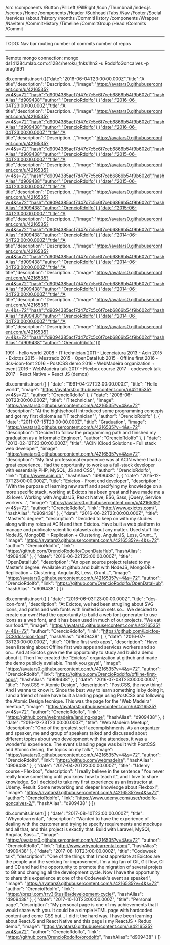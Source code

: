 /src
  /components 
    /Button
      /PillLeft
      /PillRight
    /Icon
    /Thumbnail
    /index.js
  /scenes
    /Home
      /components
        /Header
        /Subhead
          /Tabs
        /Nav
        /Footer
        /Social
      /services
        /about
        /history
        /months
      /CommitHistory
        /components
          /Wrapper
            /NavItem
          /CommitHistory
            /Timeline
            /CommitGroup
              /Head
              /Commits
                /Commit
          

------------------------------------
TODO:
Nav bar
routing
number of commits
number of repos

------------------------------------

Remote mongo connection:
mongo ds141284.mlab.com:41284/heroku_fnks1hn2 -u RodolfoGoncalves -p orag1991

db.commits.insert([{"date":"2016-06-04T23:00:00.000Z","title":"A title","description":"Description...","image":"https://avatars0.githubusercontent.com/u/4216535?v=4&s=72","hash":"d9094385acf7d47c7c5c6f7ceb6866b54f9b602d","hashAlias":"d909438","author":"OrencioRdolfo"},{"date":"2016-06-04T23:00:00.000Z","title":"A title","description":"Description...","image":"https://avatars0.githubusercontent.com/u/4216535?v=4&s=72","hash":"d9094385acf7d47c7c5c6f7ceb6866b54f9b602d","hashAlias":"d909438","author":"OrencioRdolfo"},{"date":"2016-06-04T23:00:00.000Z","title":"A title","description":"Description...","image":"https://avatars0.githubusercontent.com/u/4216535?v=4&s=72","hash":"d9094385acf7d47c7c5c6f7ceb6866b54f9b602d","hashAlias":"d909438","author":"OrencioRdolfo"},{"date":"2015-06-04T23:00:00.000Z","title":"A title","description":"Description...","image":"https://avatars0.githubusercontent.com/u/4216535?v=4&s=72","hash":"d9094385acf7d47c7c5c6f7ceb6866b54f9b602d","hashAlias":"d909438","author":"OrencioRdolfo"},{"date":"2015-06-04T23:00:00.000Z","title":"A title","description":"Description...","image":"https://avatars0.githubusercontent.com/u/4216535?v=4&s=72","hash":"d9094385acf7d47c7c5c6f7ceb6866b54f9b602d","hashAlias":"d909438","author":"OrencioRdolfo"},{"date":"2015-06-04T23:00:00.000Z","title":"A title","description":"Description...","image":"https://avatars0.githubusercontent.com/u/4216535?v=4&s=72","hash":"d9094385acf7d47c7c5c6f7ceb6866b54f9b602d","hashAlias":"d909438","author":"OrencioRdolfo"},{"date":"2014-06-04T23:00:00.000Z","title":"A title","description":"Description...","image":"https://avatars0.githubusercontent.com/u/4216535?v=4&s=72","hash":"d9094385acf7d47c7c5c6f7ceb6866b54f9b602d","hashAlias":"d909438","author":"OrencioRdolfo"},{"date":"2014-06-04T23:00:00.000Z","title":"A title","description":"Description...","image":"https://avatars0.githubusercontent.com/u/4216535?v=4&s=72","hash":"d9094385acf7d47c7c5c6f7ceb6866b54f9b602d","hashAlias":"d909438","author":"OrencioRdolfo"},{"date":"2014-06-04T23:00:00.000Z","title":"A title","description":"Description...","image":"https://avatars0.githubusercontent.com/u/4216535?v=4&s=72","hash":"d9094385acf7d47c7c5c6f7ceb6866b54f9b602d","hashAlias":"d909438","author":"OrencioRdolfo"},{"date":"2014-06-04T23:00:00.000Z","title":"A title","description":"Description...","image":"https://avatars0.githubusercontent.com/u/4216535?v=4&s=72","hash":"d9094385acf7d47c7c5c6f7ceb6866b54f9b602d","hashAlias":"d909438","author":"OrencioRdolfo"}])

1991 - hello world
2008 - IT technician
2011 - Licenciatura
2013 - Acin
2015 - Exictos
2015 - Mestrado
2015 - OpenDataHub
2015 - Offline first
2016 - dcs-icon-font
2016 - PostCSS demo
2016 - WebMadeira organization + event
2016 - WebMadeira talk
2017 - Flexbox course
2017 - codeweek talk
2017 - React Native + React JS (demos)

db.commits.insert([
  {
    "date": "1991-04-27T23:00:00.000Z",
    "title": "Hello world",
    "image": "https://avatars0.githubusercontent.com/u/4216535?v=4&s=72",
    "author": "OrencioRdolfo"
  },
  {
    "date": "2008-06-20T23:00:00.000Z",
    "title": "IT technician",
    "image": "https://avatars0.githubusercontent.com/u/4216535?v=4&s=72",
    "description": "At the hightschool I introduced some programming concepts and got my first diploma as \"IT technician\"",
    "author": "OrencioRdolfo"
  },
  {
    "date": "2011-07-15T23:00:00.000Z",
    "title": "Graduation",
    "image": "https://avatars0.githubusercontent.com/u/4216535?v=4&s=72",
    "description": "Decided to follow the programming path and finished my graduation as a Informatic Engineer",
    "author": "OrencioRdolfo"
  },
  {
    "date": "2013-02-12T23:00:00.000Z",
    "title": "ACIN iCloud Solutions - Full stack web developer",
    "image": "https://avatars0.githubusercontent.com/u/4216535?v=4&s=72",
    "description": "My first professional experience was at ACIN where I had a great experience. Had the opportunity to work as a full-stack developer with essentially PHP, MySQL, JS and CSS",
    "author": "OrencioRdolfo",
    "link": "http://www.acin.pt/",
    "hashAlias": "d909438"
  },
  {
    "date": "2015-12-07T23:00:00.000Z",
    "title": "Exictos - Front end developer",
    "description": "With the purpose of learning new stuff and specifying my knowledge on a more specific stack, working at Exictos has been great and have made me a JS lover. Working with AngularJS, React Native, ES6, Sass, jQuery, Service workers...",
    "image": "https://avatars0.githubusercontent.com/u/4216535?v=4&s=72",
    "author": "OrencioRdolfo",
    "link": "http://www.exictos.com/",
    "hashAlias": "d909438"
  },
  {
    "date": "2016-06-22T23:00:00.000Z",
    "title": "Master's degree",
    "description": "Decided to keep on with my studies along with my roles at ACIN and then Exictos. Have built a web platform to manage and publicate scientific datasets about any matter. Used stuff like NodeJS, MongoDB + Replication + Clustering, AngularJS, Less, Grunt...",
    "image": "https://avatars0.githubusercontent.com/u/4216535?v=4&s=72",
    "author": "OrencioRdolfo",
    "link": "https://github.com/OrencioRodolfo/OpenDataHub",
    "hashAlias": "d909438"
  },
  {
    "date": "2016-06-22T23:00:00.000Z",
    "title": "OpenDataHub",
    "description": "An open source project related to my Master's degree. Available at github and built with NodeJS, MongoDB + Replication + Clustering, AngularJS, Less, Grunt...",
    "image": "https://avatars0.githubusercontent.com/u/4216535?v=4&s=72",
    "author": "OrencioRdolfo",
    "link": "https://github.com/OrencioRodolfo/OpenDataHub",
    "hashAlias": "d909438"
  }
])

db.commits.insert([
  {
    "date": "2016-06-03T23:00:00.000Z",
    "title": "dcs-icon-font",
    "description": "At Exictos, we had been strugling about SVG icons, and paths and web fonts with limited icon sets so... We decided to create our own! Had the opportunity to build a web font generator to use icons as a web font, and it has been used in much of our projects. \"We eat our food.\"",
    "image": "https://avatars0.githubusercontent.com/u/4216535?v=4&s=72",
    "author": "OrencioRdolfo",
    "link": "https://github.com/Exictos-DCS/dcs-icon-font",
    "hashAlias": "d909438"
  },
  {
    "date": "2016-07-08T23:00:00.000Z",
    "title": "Offline first web apps",
    "description": "Have been listening about Offline first web apps and services workers and so on... And at Exictos gave me the opportunity to study and build a demo about it. Then I've created the \"Exictos\" organization at github and made the demo publicly available. Thank you guys!",
    "image": "https://avatars0.githubusercontent.com/u/4216535?v=4&s=72",
    "author": "OrencioRdolfo",
    "link": "https://github.com/OrencioRodolfo/offline-first-apps",
    "hashAlias": "d909438"
  },
  {
    "date": "2016-07-08T23:00:00.000Z",
    "title": "PostCSS + Atomic Design",
    "description": "PostCSS, the new thing! And I wanna to know it. Since the best way to learn something is by doing it, I and a friend of mine have built a landing page using PostCSS and following the Atomic Design tecnique. This was the page for the \"Web Madeira\" meetup.",
    "image": "https://avatars0.githubusercontent.com/u/4216535?v=4&s=72",
    "author": "OrencioRdolfo",
    "link": "https://github.com/webmadeira/landing-page",
    "hashAlias": "d909438"
  },
  {
    "date": "2016-12-23T23:00:00.000Z",
    "title": "Web Madeira Meetup",
    "description": "One of the greatest self accomplishments. As an organizer and speaker, me and group of speakers talked and discussed about different topics about web development with the attendees, it was a wonderful experience. The event's landing page was built with PostCSS and Atomic desing, the topics on my talk.",
    "image": "https://avatars0.githubusercontent.com/u/4216535?v=4&s=72",
    "author": "OrencioRdolfo",
    "link": "https://github.com/webmadeira",
    "hashAlias": "d909438"
  },
  {
    "date": "2017-04-20T23:00:00.000Z",
    "title": "Udemy course - Flexbox",
    "description": "I really believe in the sentence \"You never really know something until you know how to teach it\", and I love to share knowledge. So I decided to take my first experience as an instructor at Udemy. Result: Some networking and deeper knowledge about Flexbox!",
    "image": "https://avatars0.githubusercontent.com/u/4216535?v=4&s=72",
    "author": "OrencioRdolfo",
    "link": "https://www.udemy.com/user/rodolfo-goncalves-2/",
    "hashAlias": "d909438"
  }
])

db.commits.insert([
  {
    "date": "2017-08-10T23:00:00.000Z",
    "title": "Whynotcarrental",
    "description": "Wanted to have the experience of dealing with the customer and trying to specify requirements and mockups and all that, and this project is exactly that. Build with Laravel, MySQl, Angular, Sass...",
    "image": "https://avatars0.githubusercontent.com/u/4216535?v=4&s=72",
    "author": "OrencioRdolfo",
    "link": "http://www.whynotcarrental.com/",
    "hashAlias": "d909438"
  },
  {
    "date": "2017-08-10T23:00:00.000Z",
    "title": "Codeweek talk",
    "description": "One of the things that I most appretiate at Exictos are the people and the seeking for improvement. I'm a big fan of Git, Git flow, CI and CD and had the opportunity to promote the migration of several projets to Git and changing all the development cycle. Now I have the opportunity to share this experience at one of the Codeweek's event as speaker!",
    "image": "https://avatars0.githubusercontent.com/u/4216535?v=4&s=72",
    "author": "OrencioRdolfo",
    "link": "https://prezi.com/rrv3i6tusl8a/development-cycle/",
    "hashAlias": "d909438"
  },
  {
    "date": "2017-10-10T23:00:00.000Z",
    "title": "Personal page",
    "description": "My personal page is one of my achievements that I would share with you. It could be a simple HTML page with hardcoded content and come CSS but... I did it the hard way. I have been learning about ReactJS and React Native and this page is my ReactJS + Redux demo.",
    "image": "https://avatars0.githubusercontent.com/u/4216535?v=4&s=72",
    "author": "OrencioRdolfo",
    "link": "https://github.com/OrencioRodolfo/orodolfo",
    "hashAlias": "d909438"
  }
])